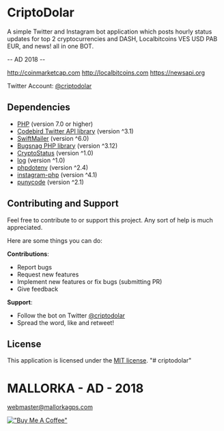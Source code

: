 # CriptoDolar
A simple Twitter and Instagram bot application which posts hourly status updates for top 2 cryptocurrencies and DASH,
Localbitcoins VES USD PAB EUR, and news! all in one BOT. 

-- AD 2018 -- 

http://coinmarketcap.com
http://localbitcoins.com 
https://newsapi.org

Twitter Account: [@criptodolar](https://twitter.com/criptodolar)

## Dependencies

- [PHP](http://php.net/) (version 7.0 or higher)
- [Codebird Twitter API library](https://github.com/jublonet/codebird-php) (version ^3.1)
- [SwiftMailer](https://github.com/swiftmailer/swiftmailer) (version ^6.0)
- [Bugsnag PHP library](https://github.com/bugsnag/bugsnag-php) (version ^3.12)
- [CryptoStatus](https://github.com/jr-cologne/CryptoStatus) (version ^1.0)
- [log](https://github.com/psr/log) (version ^1.0)
- [phpdotenv](https://github.com/vlucas/phpdotenv) (version ^2.4)
- [instagram-php](https://github.com/mgp25/instagram-php) (version ^4.1)
- [punycode](https://github.com/true/punycode) (version ^2.1)

## Contributing and Support
Feel free to contribute to or support this project. Any sort of help is much appreciated.

Here are some things you can do:

**Contributions**:
- Report bugs
- Request new features
- Implement new features or fix bugs (submitting PR)
- Give feedback

**Support**:
- Follow the bot on Twitter [@criptodolar](https://twitter.com/criptodolar)
- Spread the word, like and retweet!

## License
This application is licensed under the [MIT license](https://github.com/mallorka/criptodolar/blob/master/LICENSE).
"# criptodolar" 

# MALLORKA - AD - 2018
webmaster@mallorkagps.com


[!["Buy Me A Coffee"](https://www.buymeacoffee.com/assets/img/custom_images/orange_img.png)](https://www.buymeacoffee.com/h1pot)
